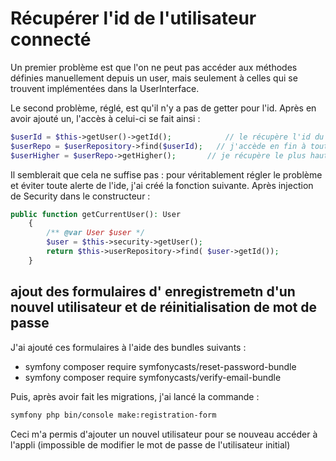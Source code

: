 # Récupérer l'id de l'utilisateur connecté

Un premier problème est que l'on ne peut pas accéder aux méthodes définies manuellement depuis un user, mais seulement à celles qui se trouvent implémentées dans la UserInterface.

Le second problème, réglé, est qu'il n'y a pas de getter pour l'id. Après en avoir ajouté un, l'accès à celui-ci se fait ainsi :
```php
$userId = $this->getUser()->getId();            // le récupère l'id du user
$userRepo = $userRepository->find($userId);   // j'accède en fin à toutes les props du user
$userHigher = $userRepo->getHigher();       // je récupère le plus haut !
```

Il semblerait que cela ne suffise pas : pour véritablement régler le problème et éviter toute alerte de l'ide, j'ai créé la fonction suivante.
Après injection de Security dans le constructeur :
````php
public function getCurrentUser(): User
    {
        /** @var User $user */
        $user = $this->security->getUser();
        return $this->userRepository->find( $user->getId());
    }
````

## ajout des formulaires d' enregistremetn d'un nouvel utilisateur et de réinitialisation de mot de passe

J'ai ajouté ces formulaires à l'aide des bundles suivants :
- symfony composer require symfonycasts/reset-password-bundle
- symfony composer require symfonycasts/verify-email-bundle

Puis, après avoir fait les migrations, j'ai lancé la commande : 

```bash
symfony php bin/console make:registration-form
```

Ceci m'a permis d'ajouter un nouvel utilisateur pour se nouveau accéder à l'appli (impossible de modifier le mot de passe de l'utilisateur initial)
